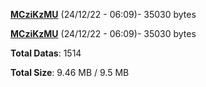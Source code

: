 [**MCziKzMU**](/data/MCziKzMU.txt) (24/12/22 - 06:09)- 35030 bytes

[**MCziKzMU**](/data/MCziKzMU.txt) (24/12/22 - 06:09)- 35030 bytes

**Total Datas**: 1514

**Total Size**: 9.46 MB / 9.5 MB